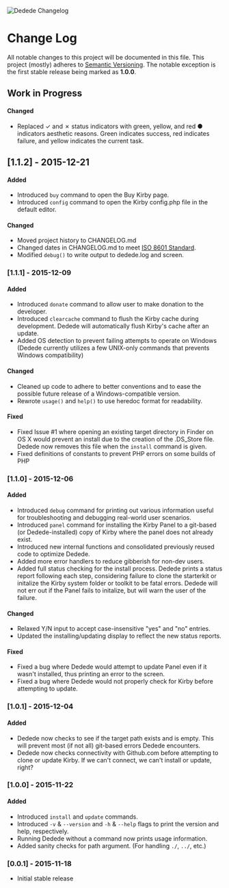 ![Dedede Changelog](https://cdn.cedwardsmedia.com/images/dedede/dededelogo.png "Dedede Logo")

# Change Log
All notable changes to this project will be documented in this file.
This project (mostly) adheres to [Semantic Versioning](http://semver.org/). The notable exception is the first stable release being marked as **1.0.0**.

## Work in Progress
#### Changed
- Replaced ✓ and ✗ status indicators with green, yellow, and red ● indicators aesthetic reasons. Green indicates success, red indicates failure, and yellow indicates the current task.

## [1.1.2] - 2015-12-21
#### Added
- Introduced `buy` command to open the Buy Kirby page.
- Introduced `config` command to open the Kirby config.php file in the default editor.

#### Changed
- Moved project history to CHANGELOG.md
- Changed dates in CHANGELOG.md to meet [ISO 8601 Standard](http://www.iso.org/iso/home/standards/iso8601.htm).
- Modified `debug()` to write output to dedede.log and screen.


### [1.1.1] - 2015-12-09

#### Added
- Introduced `donate` command to allow user to make donation to the developer.
- Introduced `clearcache` command to flush the Kirby cache during development. Dedede will automatically flush Kirby's cache after an update.
- Added OS detection to prevent failing attempts to operate on Windows (Dedede currently utilizes a few UNIX-only commands that prevents Windows compatibility)


#### Changed
- Cleaned up code to adhere to better conventions and to ease the possible future release of a Windows-compatible version.
- Rewrote `usage()` and `help()` to use heredoc format for readability.


#### Fixed
- Fixed Issue #1 where opening an existing target directory in Finder on OS X would prevent an install due to the creation of the .DS_Store file. Dedede now removes this file when the `install` command is given.
- Fixed definitions of constants to prevent PHP errors on some builds of PHP

### [1.1.0] - 2015-12-06

#### Added
- Introduced `debug` command for printing out various information useful for troubleshooting and debugging real-world user scenarios.
- Introduced `panel` command for installing the Kirby Panel to a git-based (or Dedede-installed) copy of Kirby where the panel does not already exist.
- Introduced new internal functions and consolidated previously reused code to optimize Dedede.
- Added more error handlers to reduce gibberish for non-dev users.
- Added full status checking for the install process. Dedede prints a status report following each step, considering failure to clone the starterkit or initalize the Kirby system folder or toolkit to be fatal errors. Dedede will not err out if the Panel fails to initalize, but will warn the user of the failure.


#### Changed
- Relaxed Y/N input to accept case-insensitive "yes" and "no" entries.
- Updated the installing/updating display to reflect the new status reports.


#### Fixed
- Fixed a bug where Dedede would attempt to update Panel even if it wasn't installed, thus printing an error to the screen.
- Fixed a bug where Dedede would not properly check for Kirby before attempting to update.



### [1.0.1] - 2015-12-04

#### Added
- Dedede now checks to see if the target path exists and is empty. This will prevent most (if not all) git-based errors Dedede encounters.
- Dedede now checks connectivity with Github.com before attempting to clone or update Kirby. If we can't connect, we can't install or update, right?


### [1.0.0] - 2015-11-22
#### Added
- Introduced `install` and `update` commands.
- Introduced `-v` & `--version` and `-h` & `--help` flags to print the version and help, respectively.
- Running Dedede without a command now prints usage information.
- Added sanity checks for path argument. (For handling `./`, `../`, etc.)


### [0.0.1] - 2015-11-18
- Initial stable release
